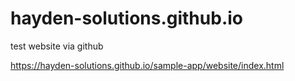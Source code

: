 # hayden-solutions.github.io
test website via github

https://hayden-solutions.github.io/sample-app/website/index.html
